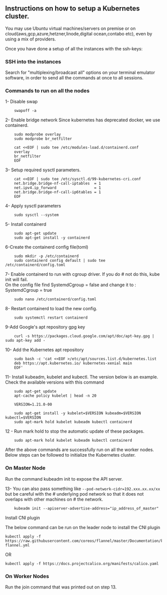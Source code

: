 
<br>

##  Instructions on how to setup a Kubernetes cluster.
You may use Ubuntu virtual machines/servers on premise or on cloud(aws,gcp,azure,hetzner,linode,digital ocean,contabo etc), even by using a mix of providers.

Once you have done a setup of all the instances with the ssh-keys:

### SSH into the instances
Search for "multiplexing/broadcast all" options on your terminal emulator software, in order to send all the commands at once to all sessions.

### Commands to run on all the nodes


 1- Disable swap
```
    swapoff -a
```
 2- Enable bridge network
    Since kubernetes has deprecated docker, we use containerd.
```
    sudo modprobe overlay
    sudo modprobe br_netfilter
```
```
    cat <<EOF | sudo tee /etc/modules-load.d/containerd.conf
    overlay
    br_netfilter
    EOF
```

 3- Setup required sysctl parameters.
```
    cat <<EOF | sudo tee /etc/sysctl.d/99-kubernetes-cri.conf
    net.bridge.bridge-nf-call-iptables  = 1
    net.ipv4.ip_forward                 = 1
    net.bridge.bridge-nf-call-ip6tables = 1
    EOF
```

 4- Apply sysctl parameters
```
    sudo sysctl --system
```
 5- Install containerd
```
    sudo apt-get update 
    sudo apt-get install -y containerd
```
 6-Create the containerd config file(toml)
```
    sudo mkdir -p /etc/containerd
    sudo containerd config default | sudo tee /etc/containerd/config.toml
```

 7- Enable containerd to run with cgroup driver. If you do # not do this, kube init will fail.  
 On the config file find
             SystemdCgroup = false
     and change it to :
             SystemdCgroup = true
```              
    sudo nano /etc/containerd/config.toml
```
 8- Restart containerd to load the new config.
```
    sudo systemctl restart containerd
```
 9-Add Google's apt repository gpg key
```
    curl -s https://packages.cloud.google.com/apt/doc/apt-key.gpg | sudo apt-key add -
```

10- Add the Kubernetes apt repository
```
    sudo bash -c 'cat <<EOF >/etc/apt/sources.list.d/kubernetes.list
    deb https://apt.kubernetes.io/ kubernetes-xenial main
    EOF'
```
 11- Install  kubeadm, kubelet and kubectl. The version 
 below is an example. Check the available versions with 
 this command
```
    sudo apt-get update
    apt-cache policy kubelet | head -n 20 
```
```
    VERSION=1.21.0-00
```
```    
    sudo apt-get install -y kubelet=$VERSION kubeadm=$VERSION kubectl=$VERSION
    sudo apt-mark hold kubelet kubeadm kubectl containerd
```

12 - Run mark hold to stop the automatic update of these packages.
```    
    sudo apt-mark hold kubelet kubeadm kubectl containerd
```

After the above commands are successfully run on all the worker nodes. Below steps can be followed to initialize the Kubernetes cluster.


### On Master Node

Run the command kubeadm init to expose the API server. 

13- You can also pass something like `--pod-network-cidr=192.xxx.xx.xx/xx` but be careful with the # underlying pod network so that it does not overlaps with other machines on # the network.
```
    kubeadm init --apiserver-advertise-address="ip_address_of_master" 

```
Install CNI plugin

The below command can be run on the leader node to install the CNI plugin

```
kubectl apply -f https://raw.githubusercontent.com/coreos/flannel/master/Documentation/kube-flannel.yml
```

OR

```
kubectl apply -f https://docs.projectcalico.org/manifests/calico.yaml
```


### On Worker Nodes

Run the join command that was printed out on step 13.